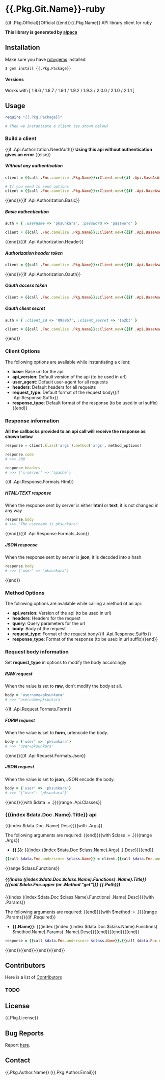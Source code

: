 # {{.Pkg.Git.Name}}-ruby

{{if .Pkg.Official}}Official {{end}}{{.Pkg.Name}} API library client for ruby

__This library is generated by [alpaca](https://github.com/pksunkara/alpaca)__

## Installation

Make sure you have [rubygems](https://rubygems.org) installed

```bash
$ gem install {{.Pkg.Package}}
```

#### Versions

Works with [ 1.8.6 / 1.8.7 / 1.9.1 / 1.9.2 / 1.9.3 / 2.0.0 / 2.1.0 / 2.1.1 ]

## Usage

```ruby
require "{{.Pkg.Package}}"

# Then we instantiate a client (as shown below)
```

### Build a client
{{if .Api.Authorization.NeedAuth}}
__Using this api without authentication gives an error__
{{else}}
##### Without any authentication

```ruby
client = {{call .Fnc.camelize .Pkg.Name}}::Client.new{{if .Api.BaseAsArg}}('{{.Api.Base}}'){{end}}

# If you need to send options
client = {{call .Fnc.camelize .Pkg.Name}}::Client.new({{if .Api.BaseAsArg}}'{{.Api.Base}}', {{end}}{}, client_options)
```
{{end}}{{if .Api.Authorization.Basic}}
##### Basic authentication

```ruby
auth = { :username => 'pksunkara', :password => 'password' }

client = {{call .Fnc.camelize .Pkg.Name}}::Client.new({{if .Api.BaseAsArg}}'{{.Api.Base}}', {{end}}auth, client_options)
```
{{end}}{{if .Api.Authorization.Header}}
##### Authorization header token

```ruby
client = {{call .Fnc.camelize .Pkg.Name}}::Client.new({{if .Api.BaseAsArg}}'{{.Api.Base}}', {{end}}{{if .Api.Authorization.Oauth}}{:http_header => '1a2b3'}{{else}}'1a2b3'{{end}}, client_options)
```
{{end}}{{if .Api.Authorization.Oauth}}
##### Oauth access token

```ruby
client = {{call .Fnc.camelize .Pkg.Name}}::Client.new({{if .Api.BaseAsArg}}'{{.Api.Base}}', {{end}}'1a2b3', client_options)
```

##### Oauth client secret

```ruby
auth = { :client_id => '09a8b7', :client_secret => '1a2b3' }

client = {{call .Fnc.camelize .Pkg.Name}}::Client.new({{if .Api.BaseAsArg}}'{{.Api.Base}}', {{end}}auth, client_options)
```
{{end}}
### Client Options

The following options are available while instantiating a client:

 * __base__: Base url for the api
 * __api_version__: Default version of the api (to be used in url)
 * __user_agent__: Default user-agent for all requests
 * __headers__: Default headers for all requests
 * __request_type__: Default format of the request body{{if .Api.Response.Suffix}}
 * __response_type__: Default format of the response (to be used in url suffix){{end}}

### Response information

__All the callbacks provided to an api call will receive the response as shown below__

```ruby
response = client.klass('args').method('args', method_options)

response.code
# >>> 200

response.headers
# >>> {'x-server' => 'apache'}
```
{{if .Api.Response.Formats.Html}}
##### HTML/TEXT response

When the response sent by server is either __html__ or __text__, it is not changed in any way

```ruby
response.body
# >>> 'The username is pksunkara!'
```
{{end}}{{if .Api.Response.Formats.Json}}
##### JSON response

When the response sent by server is __json__, it is decoded into a hash

```ruby
response.body
# >>> {'user' => 'pksunkara'}
```
{{end}}
### Method Options

The following options are available while calling a method of an api:

 * __api_version__: Version of the api (to be used in url)
 * __headers__: Headers for the request
 * __query__: Query parameters for the url
 * __body__: Body of the request
 * __request_type__: Format of the request body{{if .Api.Response.Suffix}}
 * __response_type__: Format of the response (to be used in url suffix){{end}}

### Request body information

Set __request_type__ in options to modify the body accordingly

##### RAW request

When the value is set to __raw__, don't modify the body at all.

```ruby
body = 'username=pksunkara'
# >>> 'username=pksunkara'
```
{{if .Api.Request.Formats.Form}}
##### FORM request

When the value is set to __form__, urlencode the body.

```ruby
body = {'user' => 'pksunkara'}
# >>> 'user=pksunkara'
```
{{end}}{{if .Api.Request.Formats.Json}}
##### JSON request

When the value is set to __json__, JSON encode the body.

```ruby
body = {'user' => 'pksunkara'}
# >>> '{"user": "pksunkara"}'
```
{{end}}{{with $data := .}}{{range .Api.Classes}}
### {{(index $data.Doc .Name).Title}} api

{{(index $data.Doc .Name).Desc}}{{with .Args}}

The following arguments are required:
{{end}}{{with $class := .}}{{range .Args}}
 * __{{.}}__: {{(index ((index $data.Doc $class.Name).Args) .).Desc}}{{end}}

```ruby
{{call $data.Fnc.underscore $class.Name}} = client.{{call $data.Fnc.underscore $class.Name}}({{call $data.Fnc.prnt.ruby .Args ((index $data.Doc $class.Name).Args) ", " false}})
```
{{range $class.Functions}}
##### {{(index ((index $data.Doc $class.Name).Functions) .Name).Title}} ({{call $data.Fnc.upper (or .Method "get")}} {{.Path}})

{{(index ((index $data.Doc $class.Name).Functions) .Name).Desc}}{{with .Params}}

The following arguments are required:
{{end}}{{with $method := .}}{{range .Params}}{{if .Required}}
 * __{{.Name}}__: {{(index ((index ((index $data.Doc $class.Name).Functions) $method.Name).Params) .Name).Desc}}{{end}}{{end}}{{end}}

```ruby
response = {{call $data.Fnc.underscore $class.Name}}.{{call $data.Fnc.underscore .Name}}({{call $data.Fnc.prnt.ruby .Params ((index ((index $data.Doc $class.Name).Functions) .Name).Params) ", " true}}options)
```
{{end}}{{end}}{{end}}{{end}}
## Contributors
Here is a list of [Contributors](https://{{.Pkg.Git.Site}}/{{.Pkg.Git.User}}/{{.Pkg.Git.Name}}-ruby/contributors)

### TODO

## License
{{.Pkg.License}}

## Bug Reports
Report [here](https://{{.Pkg.Git.Site}}/{{.Pkg.Git.User}}/{{.Pkg.Git.Name}}-ruby/issues).

## Contact
{{.Pkg.Author.Name}} ({{.Pkg.Author.Email}})
